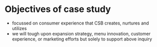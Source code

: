 # Objectives of case study

- focussed on consumer experience that CSB creates, nurtures and utilizes
- we will tough upon expansion strategy, menu innovation, customer experience, or marketing efforts but solely to support above inquiry